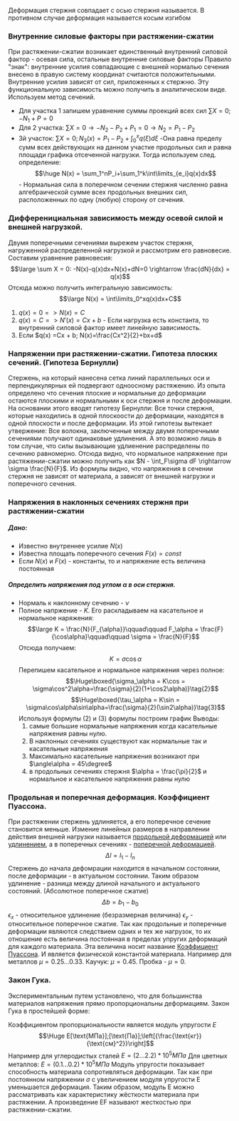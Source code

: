 Деформация стержня совпадает с осью стержня называется. В противном случае деформация называется косым изгибом
### Внутренние силовые факторы при растяжении-сжатии
При растяжении-сжатии возникает единственный внутренний силовой фактор - осевая сила, остальные внутренние силовые факторы
Правило "знак": внутренние усилия совпадающие с внешней нормалью сечения внесено в правую систему координат считаются положительными. Внутренние усилия зависят от сил, приложенных к стержню. Эту функциональную зависимость можно получить в аналитическом виде. 
Используем метод сечений. 
- Для участка 1 запишем уравнение суммы проекций всех сил $\sum X = 0$; $-N_1 + P = 0$
- Для 2 участка: $\sum X = 0 \rightarrow -N_2-P_2+P_1 = 0 \rightarrow N_2 = P_1-P_2$
- 3й участок: $\sum X = 0; N_3(x) = P_1-P_2+\int_0^x q(\xi)d\xi$ 
-Она равна пределу сумм всех действующих на данном участке продольных сил и равна площади графика отсеченной нагрузки. Тогда используем след. определение:
$$\huge N(x) = \sum_1^nP_i+\sum_1^k\int\limits_{e_i}q(x)dx$$ - Нормальная сила в поперечном сечении стержня численно равна алгебраической сумме всех продольных внешних сил, расположенных по одну (любую) сторону от сечения.
### Дифференициальная зависимость между осевой силой и внешней нагрузкой.
Двумя поперечными сечениями вырежем участок стержня, нагруженной распределенной нагрузкой и рассмотрим его равновесие. Составим уравнение равновесия:
$$\large \sum X = 0: -N(x)-q(x)dx+N(x)+dN=0 \rightarrow \frac{dN}{dx} = q(x)$$
Отсюда можно получить интегральную зависимость:
$$\large N(x) = \int\limits_0^xq(x)dx+C$$
1) $q(x)=0 => N(x)=C$
2) $q(x)=C=>N'(x)=Cx+b$ - Если нагрузка есть константа, то внутренний силовой фактор имеет линейную зависимость.
3) Если $q(x) =Cx + b; N(x)=\frac{Cx^2}{2}+bx+d$
### Напряжении при растяжении-сжатии. Гипотеза плоских сечений. (Гипотеза Бернулли)
Стержень, на который нанесена сетка линий параллельных оси и перпендикулярных ей подвергают одноосному растяжению. Из опыта определено что сечения плоские и нормальные до деформации остаются плоскими и нормальными к оси стержня и после деформации. На основании этого вводят гипотезу Бернулли:
	Все точки стержня, которые находились в одной плоскоости до деформации, находятся в одной плоскости и после деформации.
Из этой гипотезы вытекает утвержение:
	Все волокна, заключенные между двумя поперечными сечениями получают одинаковые удлинения. А это возможно лишь в том случае, что силы вызывающие удлиенение распределены по сечению равномерно.
Отсюда видно, что нормальное напряжение при растяжении-сжатии можно получить как $N - \int_F\sigma dF \rightarrow \sigma \frac{N}{F}$. Из формулы видно, что напряжения в сечении стержня не зависят от материала, а зависят от внешней нагрузки и поперечного сечения.
### Напряжения в наклонных сечениях стержня при растяжении-сжатии
##### Дано: 
- Известно внутреннее усилие $N(x)$
- Известна площать поперечного сечения $F(x) = const$
- Если $N(x)$ и $F(x)$ - константы, то и напряжение есть величина постоянная
##### Определить напряжения под углом $\alpha$ в оси стержня.
- Нормаль к наклонному сечению - $\nu$
- Полное напржение - $K$. Его раскладываем на касательное и нормальное наряжения:
$$\large K = \frac{N}{F_{\alpha}}\qquad\qquad F_\alpha = \frac{F}{\cos\alpha}\qquad\qquad \sigma = \frac{N}{F}$$
 Отсюда получаем: $$K = \sigma\cos\alpha\tag{1}$$Перепишем касательное и нормальное напряжения через полное:
 $$\Huge\boxed{\sigma_\alpha = K\cos = \sigma\cos^2\alpha=\frac{\sigma}{2}(1+\cos2\alpha)}\tag{2}$$
  $$\Huge\boxed{\tau_\alpha = K\sin = \sigma\cos\alpha\sin\alpha=\frac{\sigma}{2}(\sin2\alpha)}\tag{3}$$
  Используя формулы (2) и (3) формулы построим график
  Выводы: 
  1. самые большие нормальные напряжения когда касательные напряжения равны нулю.
  2. В наклонных сечениях существуют как нормальные так и касательные напряжения
  3. Максимально касательные напряжения возникают при $\angle\alpha = 45\degree$ 
  4. в продольных сечениях стержня $\alpha = \frac{\pi}{2}$ и нормальное  и касательное напряжения равны нулю
### Продольная и поперечная деформация. Коэффициент Пуассона.
При растяжении стержень удлиняется, а его поперечное сечение становится меньше. Измение линейных размеров в направлении действия внешней нагрузки называется <u>продольной деформацией</u> или <u>удлинением</u>, а в поперечных сечениях - <u>поперечной деформацией</u>.
$$\Delta l = l_1-l_n$$ Стержень до начала дефомрации находится в начальном состоянии, после деформации - в актуальном состоянии. Таким образом удлинение - разница между длиной начального и актуального состояний. (Абсолютное поперечное сжатие)
$$\Delta b = b_1-b_0\tag{[М]}$$
$\epsilon_x$ - относительное удлинение (безразмерная величина)
$\epsilon_y$ - относительное поперечное сжатие.
Так как продольные и поперечные деформации являются следствием одних и тех же нагрузок, то их отношение есть величина постоянная в пределах упругих деформаций для каждого материала. Эта величина носит название <u>Коэффициент Пуассона</u>. И является физической константой материала. Например для металлов $\mu = 0.25...0.33$. Каучук: $\mu = 0.45$. Пробка - $\mu = 0$. 
### Закон Гука.
Экспериментальным путем установлено, что для большинства материалов напряжения прямо пропорциональны деформациям. Закон Гука в простейшей форме:

Коэффициентом пропорциональности является модуль упругости $E$ 
$$\Huge E[\text{МПа}];[\text{Па}];\left[{\frac{\text{кг}}{\text{см}^2}}\right]$$ Например для углеродистых сталей $E = (2... 2.2)*10^5 МПа$
Для цветных металлов: $E = (0.1... 0.2)*10^5 МПа$ 
Модуль упругости показывает способность материала сопротивляться деформации. Так как при постоянном напряжении $\sigma$ с увеличением модуля упругости Е уменьшается деформация. Таким образом, модуль Е можно рассматривать как характеристику жёсткости материала при растяжении. А произведение EF называют жесткостью при растяжении-сжатии.